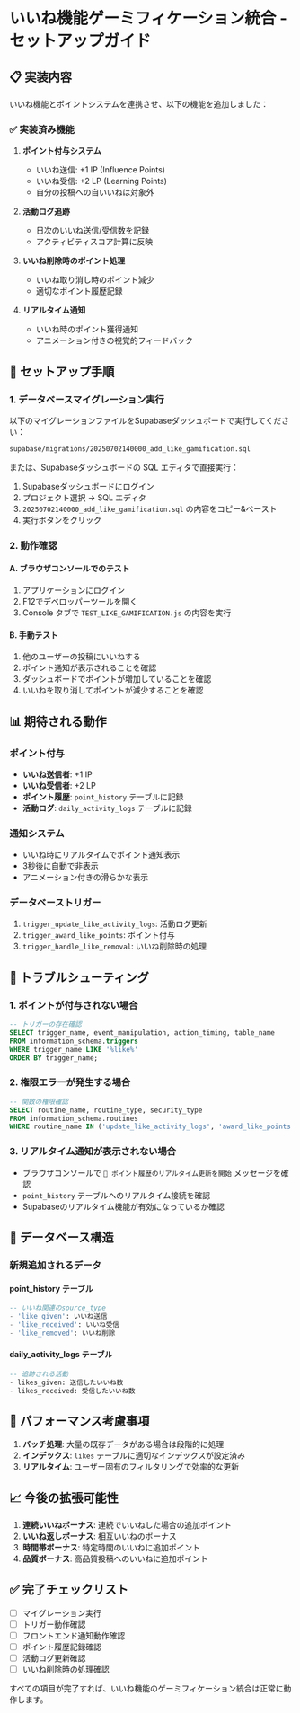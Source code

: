 # いいね機能ゲーミフィケーション統合 - セットアップガイド

## 📋 実装内容

いいね機能とポイントシステムを連携させ、以下の機能を追加しました：

### ✅ 実装済み機能

1. **ポイント付与システム**
   - いいね送信: +1 IP (Influence Points)
   - いいね受信: +2 LP (Learning Points)
   - 自分の投稿への自いいねは対象外

2. **活動ログ追跡**
   - 日次のいいね送信/受信数を記録
   - アクティビティスコア計算に反映

3. **いいね削除時のポイント処理**
   - いいね取り消し時のポイント減少
   - 適切なポイント履歴記録

4. **リアルタイム通知**
   - いいね時のポイント獲得通知
   - アニメーション付きの視覚的フィードバック

## 🚀 セットアップ手順

### 1. データベースマイグレーション実行

以下のマイグレーションファイルをSupabaseダッシュボードで実行してください：

```bash
supabase/migrations/20250702140000_add_like_gamification.sql
```

または、Supabaseダッシュボードの SQL エディタで直接実行：

1. Supabaseダッシュボードにログイン
2. プロジェクト選択 → SQL エディタ
3. `20250702140000_add_like_gamification.sql` の内容をコピー&ペースト
4. 実行ボタンをクリック

### 2. 動作確認

#### A. ブラウザコンソールでのテスト

1. アプリケーションにログイン
2. F12でデベロッパーツールを開く
3. Console タブで `TEST_LIKE_GAMIFICATION.js` の内容を実行

#### B. 手動テスト

1. 他のユーザーの投稿にいいねする
2. ポイント通知が表示されることを確認
3. ダッシュボードでポイントが増加していることを確認
4. いいねを取り消してポイントが減少することを確認

## 📊 期待される動作

### ポイント付与
- **いいね送信者**: +1 IP
- **いいね受信者**: +2 LP
- **ポイント履歴**: `point_history` テーブルに記録
- **活動ログ**: `daily_activity_logs` テーブルに記録

### 通知システム
- いいね時にリアルタイムでポイント通知表示
- 3秒後に自動で非表示
- アニメーション付きの滑らかな表示

### データベーストリガー
1. `trigger_update_like_activity_logs`: 活動ログ更新
2. `trigger_award_like_points`: ポイント付与
3. `trigger_handle_like_removal`: いいね削除時の処理

## 🔧 トラブルシューティング

### 1. ポイントが付与されない場合

```sql
-- トリガーの存在確認
SELECT trigger_name, event_manipulation, action_timing, table_name
FROM information_schema.triggers 
WHERE trigger_name LIKE '%like%'
ORDER BY trigger_name;
```

### 2. 権限エラーが発生する場合

```sql
-- 関数の権限確認
SELECT routine_name, routine_type, security_type
FROM information_schema.routines
WHERE routine_name IN ('update_like_activity_logs', 'award_like_points', 'handle_like_removal');
```

### 3. リアルタイム通知が表示されない場合

- ブラウザコンソールで `🔄 ポイント履歴のリアルタイム更新を開始` メッセージを確認
- `point_history` テーブルへのリアルタイム接続を確認
- Supabaseのリアルタイム機能が有効になっているか確認

## 📝 データベース構造

### 新規追加されるデータ

#### point_history テーブル
```sql
-- いいね関連のsource_type
- 'like_given': いいね送信
- 'like_received': いいね受信  
- 'like_removed': いいね削除
```

#### daily_activity_logs テーブル
```sql
-- 追跡される活動
- likes_given: 送信したいいね数
- likes_received: 受信したいいね数
```

## 🎯 パフォーマンス考慮事項

1. **バッチ処理**: 大量の既存データがある場合は段階的に処理
2. **インデックス**: `likes` テーブルに適切なインデックスが設定済み
3. **リアルタイム**: ユーザー固有のフィルタリングで効率的な更新

## 📈 今後の拡張可能性

1. **連続いいねボーナス**: 連続でいいねした場合の追加ポイント
2. **いいね返しボーナス**: 相互いいねのボーナス
3. **時間帯ボーナス**: 特定時間のいいねに追加ポイント
4. **品質ボーナス**: 高品質投稿へのいいねに追加ポイント

## ✅ 完了チェックリスト

- [ ] マイグレーション実行
- [ ] トリガー動作確認
- [ ] フロントエンド通知動作確認
- [ ] ポイント履歴記録確認
- [ ] 活動ログ更新確認
- [ ] いいね削除時の処理確認

すべての項目が完了すれば、いいね機能のゲーミフィケーション統合は正常に動作します。